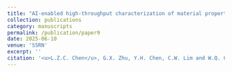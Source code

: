```yaml
---
title: "AI-enabled high-throughput characterization of material properties based on indentation response"
collection: publications
category: manuscripts
permalink: /publication/paper9
date: 2025-06-10
venue: 'SSRN'
excerpt: ''
citation: '<u>L.Z.C. Chen</u>, G.X. Zhu, Y.H. Chen, C.W. Lim and W.Q. Chen. &quot;AI-enabled high-throughput characterization of material properties based on indentation response. &quot; <i>SSRN</i>, 2025.'
---
```

